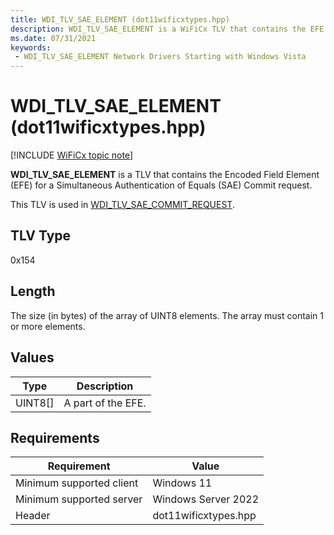 ```yaml
---
title: WDI_TLV_SAE_ELEMENT (dot11wificxtypes.hpp)
description: WDI_TLV_SAE_ELEMENT is a WiFiCx TLV that contains the EFE for a SAE Commit request.
ms.date: 07/31/2021
keywords:
 - WDI_TLV_SAE_ELEMENT Network Drivers Starting with Windows Vista
---
```


# WDI_TLV_SAE_ELEMENT (dot11wificxtypes.hpp)

[!INCLUDE [WiFiCx topic note](../includes/wificx-version-warning.md)]

**WDI_TLV_SAE_ELEMENT** is a TLV that contains the Encoded Field Element (EFE) for a Simultaneous Authentication of Equals (SAE) Commit request.

This TLV is used in [WDI_TLV_SAE_COMMIT_REQUEST](wdi-tlv-sae-commit-request.md).

## TLV Type

0x154

## Length

The size (in bytes) of the array of UINT8 elements. The array must contain 1 or more elements.

## Values

| Type | Description |
| --- | --- |
| UINT8[] | A part of the EFE. |

## Requirements

|Requirement|Value|
|--- |--- |
|Minimum supported client|Windows 11|
|Minimum supported server|Windows Server 2022|
|Header|dot11wificxtypes.hpp|
